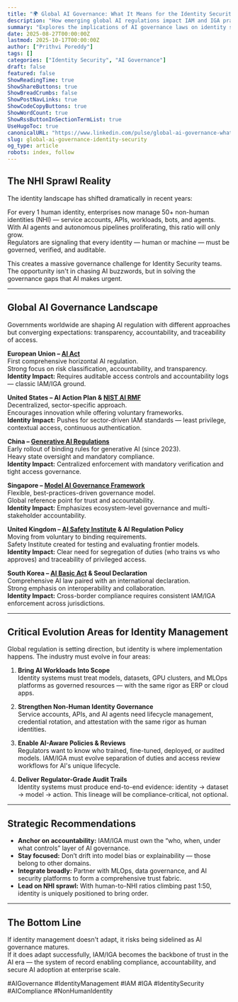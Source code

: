 ```yaml
---
title: "🌍 Global AI Governance: What It Means for the Identity Security"
description: "How emerging global AI regulations impact IAM and IGA practices across regions."
summary: "Explores the implications of AI governance laws on identity security, emphasizing non-human identities and auditability."
date: 2025-08-27T00:00:00Z
lastmod: 2025-10-17T00:00:00Z
author: ["Prithvi Poreddy"]
tags: []
categories: ["Identity Security", "AI Governance"]
draft: false
featured: false
ShowReadingTime: true
ShowShareButtons: true
ShowBreadCrumbs: false
ShowPostNavLinks: true
ShowCodeCopyButtons: true
ShowWordCount: true
ShowRssButtonInSectionTermList: true
UseHugoToc: true
canonicalURL: "https://www.linkedin.com/pulse/global-ai-governance-what-means-identity-security-prithvi-poreddy-xibjc/?trackingId=Ga9QWGOQg45z7ps9OrlfnA%3D%3D"
slug: global-ai-governance-identity-security
og_type: article
robots: index, follow
---
```


## The NHI Sprawl Reality

The identity landscape has shifted dramatically in recent years:

For every 1 human identity, enterprises now manage 50+ non-human identities (NHI) — service accounts, APIs, workloads, bots, and agents.  
With AI agents and autonomous pipelines proliferating, this ratio will only grow.  
Regulators are signaling that every identity — human or machine — must be governed, verified, and auditable.

This creates a massive governance challenge for Identity Security teams.  
The opportunity isn't in chasing AI buzzwords, but in solving the governance gaps that AI makes urgent.

***

## Global AI Governance Landscape

Governments worldwide are shaping AI regulation with different approaches but converging expectations: transparency, accountability, and traceability of access.

**European Union – [AI Act](https://eur-lex.europa.eu/eli/reg/2024/1689/oj/eng)**  
First comprehensive horizontal AI regulation.  
Strong focus on risk classification, accountability, and transparency.  
**Identity Impact:** Requires auditable access controls and accountability logs — classic IAM/IGA ground.

**United States – AI Action Plan & [NIST AI RMF](https://www.nist.gov/itl/ai-risk-management-framework)**  
Decentralized, sector-specific approach.  
Encourages innovation while offering voluntary frameworks.  
**Identity Impact:** Pushes for sector-driven IAM standards — least privilege, contextual access, continuous authentication.

**China – [Generative AI Regulations](https://www.loc.gov/item/global-legal-monitor/2023-07-18/china-generative-ai-measures-finalized/)**  
Early rollout of binding rules for generative AI (since 2023).  
Heavy state oversight and mandatory compliance.  
**Identity Impact:** Centralized enforcement with mandatory verification and tight access governance.

**Singapore – [Model AI Governance Framework](https://www.imda.gov.sg/resources/press-releases-factsheets-and-speeches/factsheets/2024/gen-ai-and-digital-foss-ai-governance-playbook)**  
Flexible, best-practices-driven governance model.  
Global reference point for trust and accountability.  
**Identity Impact:** Emphasizes ecosystem-level governance and multi-stakeholder accountability.

**United Kingdom – [AI Safety Institute](https://www.aisi.gov.uk/) & AI Regulation Policy**  
Moving from voluntary to binding requirements.  
Safety Institute created for testing and evaluating frontier models.  
**Identity Impact:** Clear need for segregation of duties (who trains vs who approves) and traceability of privileged access.

**South Korea – [AI Basic Act](https://www.trade.gov/market-intelligence/south-korea-artificial-intelligence-ai-basic-act) & Seoul Declaration**  
Comprehensive AI law paired with an international declaration.  
Strong emphasis on interoperability and collaboration.  
**Identity Impact:** Cross-border compliance requires consistent IAM/IGA enforcement across jurisdictions.

***

## Critical Evolution Areas for Identity Management

Global regulation is setting direction, but identity is where implementation happens. The industry must evolve in four areas:

1. **Bring AI Workloads Into Scope**  
   Identity systems must treat models, datasets, GPU clusters, and MLOps platforms as governed resources — with the same rigor as ERP or cloud apps.

2. **Strengthen Non-Human Identity Governance**  
   Service accounts, APIs, and AI agents need lifecycle management, credential rotation, and attestation with the same rigor as human identities.

3. **Enable AI-Aware Policies & Reviews**  
   Regulators want to know who trained, fine-tuned, deployed, or audited models. IAM/IGA must evolve separation of duties and access review workflows for AI's unique lifecycle.

4. **Deliver Regulator-Grade Audit Trails**  
   Identity systems must produce end-to-end evidence: identity → dataset → model → action. This lineage will be compliance-critical, not optional.

***

## Strategic Recommendations

- **Anchor on accountability:** IAM/IGA must own the “who, when, under what controls” layer of AI governance.  
- **Stay focused:** Don’t drift into model bias or explainability — those belong to other domains.  
- **Integrate broadly:** Partner with MLOps, data governance, and AI security platforms to form a comprehensive trust fabric.  
- **Lead on NHI sprawl:** With human-to-NHI ratios climbing past 1:50, identity is uniquely positioned to bring order.

***

## The Bottom Line

If identity management doesn't adapt, it risks being sidelined as AI governance matures.  
If it does adapt successfully, IAM/IGA becomes the backbone of trust in the AI era — the system of record enabling compliance, accountability, and secure AI adoption at enterprise scale.

#AIGovernance #IdentityManagement #IAM #IGA #IdentitySecurity #AICompliance #NonHumanIdentity
